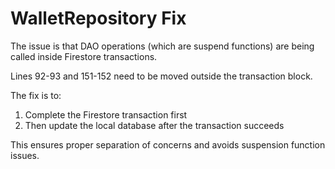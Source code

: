 # WalletRepository Fix

The issue is that DAO operations (which are suspend functions) are being called inside Firestore transactions. 

Lines 92-93 and 151-152 need to be moved outside the transaction block.

The fix is to:
1. Complete the Firestore transaction first
2. Then update the local database after the transaction succeeds

This ensures proper separation of concerns and avoids suspension function issues.